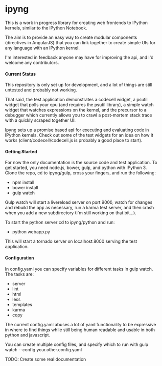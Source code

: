 # ipyng

This is a work in progress library for creating web frontends to IPython kernels, similar to the IPython Notebook.

The aim is to provide an easy way to create modular components (directives in AngularJS) that you can link together
to create simple UIs for any language with an IPython kernel.

I'm interested in feedback anyone may have for improving the api, and I'd welcome any contributors.

#### Current Status
This repository is only set up for development, and a lot of things are still untested and probably not working.

That said, the test application demonstrates a codecell widget, a psutil widget that polls your cpu 
(and requires the psutil library), a simple watch widget that watches expressions on the kernel, and the 
precursor to a debugger which currently allows you to crawl a post-mortem stack trace with a quickly 
scraped together UI.

Ipyng sets up a promise based api for executing and evaluating code in IPython kernels. Check out some of the test
widgets for an idea on how it works (client/codecell/codecell.js is probably a good place to start).

#### Getting Started

For now the only documentation is the source code and test application. To get started, you need node.js, bower, gulp, and
python with IPython 3. Clone the repo, cd to ipyng/gulp, cross your fingers, and run the following:
- npm install
- bower install
- gulp watch

Gulp watch will start a livereload server on port 9000, watch for changes and rebuild the app as necessary,
run a karma test server, and then crash when you add a new subdirectory (I'm still working on that bit...).

To start the python server cd to ipyng/python and run:
- python webapp.py

This will start a tornado server on localhost:8000 serving the test application.

#### Configuration

In config.yaml you can specify variables for different tasks in gulp watch. The tasks are:
- server
- lint
- html
- less
- templates
- karma
- copy

The current config.yaml abuses a lot of yaml functionality to be expressive in where
to find things while still being human readable and usable in both python and javascript.

You can create multiple config files, and specify which to run with gulp watch --config your.other.config.yaml


TODO: Create some real documentation
